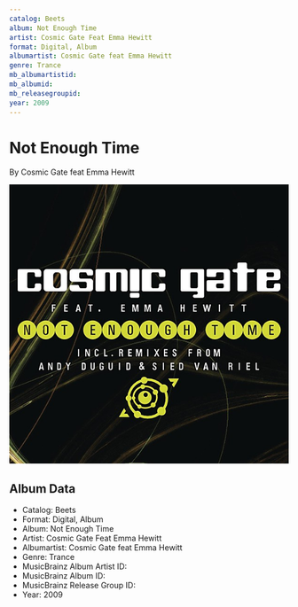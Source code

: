 ```yaml
---
catalog: Beets
album: Not Enough Time
artist: Cosmic Gate Feat Emma Hewitt
format: Digital, Album
albumartist: Cosmic Gate feat Emma Hewitt
genre: Trance
mb_albumartistid: 
mb_albumid: 
mb_releasegroupid: 
year: 2009
---
```


# Not Enough Time

By Cosmic Gate feat Emma Hewitt

![](../../assets/beetscovers/Cosmic_Gate_Feat_Emma_Hewitt-Not_Enough_Time.jpg)

## Album Data

- Catalog: Beets
- Format: Digital, Album
- Album: Not Enough Time
- Artist: Cosmic Gate Feat Emma Hewitt
- Albumartist: Cosmic Gate feat Emma Hewitt
- Genre: Trance
- MusicBrainz Album Artist ID: 
- MusicBrainz Album ID: 
- MusicBrainz Release Group ID: 
- Year: 2009

